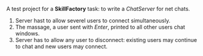 A test project for a **SkillFactory** task: to write a *ChatServer* for net chats.

1. Server hast to allow severel users to connect simultaneously.
2. The massage, a user sent with *Enter*, printed to all other users chat windows.
3. Server has to allow any user to disconnect: existing users may continue to chat and new users may connect.
